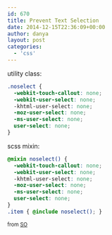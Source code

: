 ```yaml
---
id: 670
title: Prevent Text Selection
date: 2014-12-15T22:36:09+00:00
author: danya
layout: post
categories:
  - 'css'
---
```

utility class:
```css
.noselect {
  -webkit-touch-callout: none;
  -webkit-user-select: none;
  -khtml-user-select: none;
  -moz-user-select: none;
  -ms-user-select: none;
  user-select: none;
}
```
scss mixin:
```scss
@mixin noselect() {
  -webkit-touch-callout: none;
  -webkit-user-select: none;
  -khtml-user-select: none;
  -moz-user-select: none;
  -ms-user-select: none;
  user-select: none;
}
.item { @include noselect(); }
```

<small>from <a href='http://stackoverflow.com/questions/826782/css-rule-to-disable-text-selection-highlighting'>SO</a></small>

